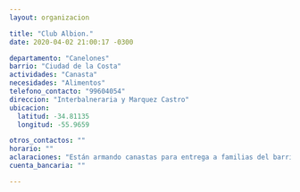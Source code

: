 ```yaml
---
layout: organizacion

title: "Club Albion."
date: 2020-04-02 21:00:17 -0300

departamento: "Canelones"
barrio: "Ciudad de la Costa"
actividades: "Canasta"
necesidades: "Alimentos"
telefono_contacto: "99604054"
direccion: "Interbalneraria y Marquez Castro"
ubicacion:
  latitud: -34.81135
  longitud: -55.9659

otros_contactos: ""
horario: ""
aclaraciones: "Están armando canastas para entrega a familias del barrio"
cuenta_bancaria: ""

---
```

